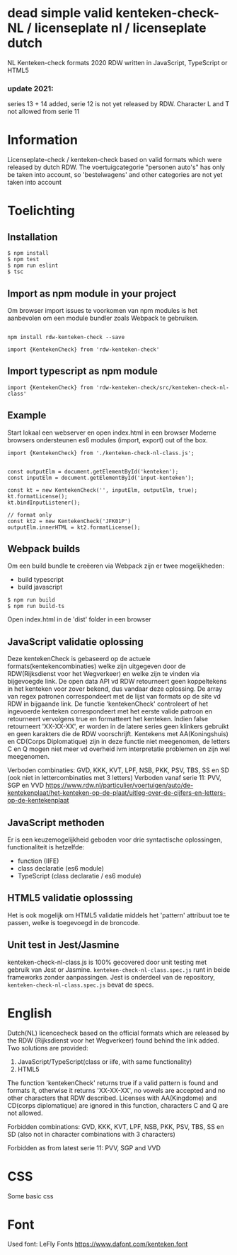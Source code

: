 # dead simple valid kenteken-check-NL / licenseplate nl / licenseplate dutch
NL Kenteken-check formats 2020 RDW written in JavaScript, TypeScript or HTML5

### update 2021: 
series 13 + 14 added, serie 12 is not yet released by RDW. 
Character L and T not allowed from serie 11

# Information

Licenseplate-check / kenteken-check based on valid formats which were released by dutch RDW. The voertuigcategorie "personen auto's" has only be taken into account, so 'bestelwagens' and other categories are not yet taken into account

# Toelichting

## Installation 

```shell
$ npm install
$ npm test
$ npm run eslint
$ tsc 
```

## Import as npm module in your project

Om browser import issues te voorkomen van npm modules is het aanbevolen om een module bundler zoals Webpack te gebruiken.

```shell

npm install rdw-kenteken-check --save

import {KentekenCheck} from 'rdw-kenteken-check'
```
## Import typescript as npm module
```shell
import {KentekenCheck} from 'rdw-kenteken-check/src/kenteken-check-nl-class'
```

## Example

Start lokaal een webserver en open index.html in een browser
Moderne browsers ondersteunen es6 modules (import, export) out of the box.

```shell
import {KentekenCheck} from './kenteken-check-nl-class.js';


const outputElm = document.getElementById('kenteken');
const inputElm = document.getElementById('input-kenteken');

const kt = new KentekenCheck('', inputElm, outputElm, true);
kt.formatLicense();
kt.bindInputListener();

// format only
const kt2 = new KentekenCheck('JFK01P')
outputElm.innerHTML = kt2.formatLicense();
```
## Webpack builds
Om een build bundle te creëeren via Webpack zijn er twee mogelijkheden:
- build typescript
- build javascript

```shell
$ npm run build
$ npm run build-ts
```
Open index.html in de 'dist' folder in een browser
## JavaScript validatie oplossing

Deze kentekenCheck is gebaseerd op de actuele formats(kentekencombinaties) welke zijn uitgegeven door de RDW(Rijksdienst voor het Wegverkeer) en welke zijn te vinden via bijgevoegde link. De open data API vd RDW 
retourneert geen koppeltekens in het kenteken voor zover bekend, dus vandaar deze oplossing.
De array van regex patronen correspondeert met de lijst van formats op de site vd RDW in bijgaande link.
De functie 'kentekenCheck' controleert of het ingevoerde kenteken correspondeert met het eerste valide patroon en retourneert vervolgens true en formatteert het kenteken. Indien false retourneert 'XX-XX-XX', er worden in de latere series geen klinkers gebruikt en geen karakters die de RDW voorschrijft. Kentekens met AA(Koningshuis) en CD(Corps Diplomatique) zijn in deze functie niet meegenomen, de letters C en Q mogen niet meer vd overheid ivm interpretatie problemen en zijn wel meegenomen.

Verboden combinaties: GVD, KKK, KVT, LPF, NSB, PKK, PSV, TBS, SS en SD (ook niet in lettercombinaties met 3 letters)
Verboden vanaf serie 11: PVV, SGP en VVD 
https://www.rdw.nl/particulier/voertuigen/auto/de-kentekenplaat/het-kenteken-op-de-plaat/uitleg-over-de-cijfers-en-letters-op-de-kentekenplaat

## JavaScript methoden

Er is een keuzemogelijkheid geboden voor drie syntactische oplossingen, functionaliteit is hetzelfde:
- function (IIFE) 
- class declaratie (es6 module)
- TypeScript (class declaratie / es6 module)
 

## HTML5 validatie oplosssing

Het is ook mogelijk om HTML5 validatie middels het 'pattern' attribuut toe te passen, welke is toegevoegd in de broncode.

## Unit test in Jest/Jasmine

kenteken-check-nl-class.js is 100% gecovered door unit testing met gebruik van Jest or Jasmine. 
`kenteken-check-nl-class.spec.js` runt in beide frameworks zonder aanpassingen.
Jest is onderdeel van de repository, `kenteken-check-nl-class.spec.js` bevat de specs.

# English

Dutch(NL) licencecheck based on the official formats which are released by the RDW (Rijksdienst voor het Wegverkeer) found behind the link added.
Two solutions are provided:

1. JavaScript/TypeScript(class or iife, with same functionality)
2. HTML5

The function 'kentekenCheck' returns true if a valid pattern is found and formats it, otherwise it returns 'XX-XX-XX', no vowels are accepted and no other characters that RDW described. Licenses with AA(Kingdome) and CD(corps diplomatique) are ignored in this function, characters C and Q are not allowed.

Forbidden combinations: GVD, KKK, KVT, LPF, NSB, PKK, PSV, TBS, SS en SD (also not in character combinations with 3 characters)

Forbidden as from latest serie 11: PVV, SGP and VVD 

# CSS

Some basic css

# Font

Used font:
LeFly Fonts
https://www.dafont.com/kenteken.font  


